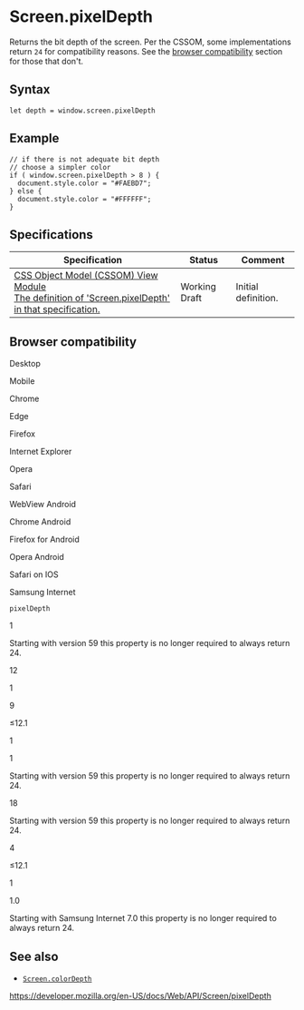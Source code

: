 Screen.pixelDepth
=================

Returns the bit depth of the screen. Per the CSSOM, some implementations return `24` for compatibility reasons. See the [browser compatibility](#browser%0A__compatibility) section for those that don't.

Syntax
------

    let depth = window.screen.pixelDepth

Example
-------

    // if there is not adequate bit depth
    // choose a simpler color
    if ( window.screen.pixelDepth > 8 ) {
      document.style.color = "#FAEBD7";
    } else {
      document.style.color = "#FFFFFF";
    }

Specifications
--------------

<table><thead><tr class="header"><th>Specification</th><th>Status</th><th>Comment</th></tr></thead><tbody><tr class="odd"><td><a href="https://drafts.csswg.org/cssom-view/#dom-screen-pixeldepth">CSS Object Model (CSSOM) View Module<br />
<span class="small">The definition of 'Screen.pixelDepth' in that specification.</span></a></td><td><span class="spec-wd">Working Draft</span></td><td>Initial definition.</td></tr></tbody></table>

Browser compatibility
---------------------

Desktop

Mobile

Chrome

Edge

Firefox

Internet Explorer

Opera

Safari

WebView Android

Chrome Android

Firefox for Android

Opera Android

Safari on IOS

Samsung Internet

`pixelDepth`

1

Starting with version 59 this property is no longer required to always return 24.

12

1

9

≤12.1

1

1

Starting with version 59 this property is no longer required to always return 24.

18

Starting with version 59 this property is no longer required to always return 24.

4

≤12.1

1

1.0

Starting with Samsung Internet 7.0 this property is no longer required to always return 24.

See also
--------

-   [`Screen.colorDepth`](colordepth)

<a href="https://developer.mozilla.org/en-US/docs/Web/API/Screen/pixelDepth" class="_attribution-link">https://developer.mozilla.org/en-US/docs/Web/API/Screen/pixelDepth</a>

